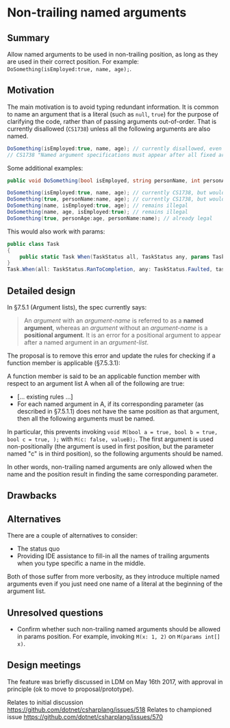 # Non-trailing named arguments

## Summary
[summary]: #summary
Allow named arguments to be used in non-trailing position, as long as they are used in their correct position. For example: `DoSomething(isEmployed:true, name, age);`.

## Motivation
[motivation]: #motivation

The main motivation is to avoid typing redundant information. It is common to name an argument that is a literal (such as `null`, `true`) for the purpose of clarifying the code, rather than of passing arguments out-of-order.
That is currently disallowed (`CS1738`) unless all the following arguments are also named.

```C#
DoSomething(isEmployed:true, name, age); // currently disallowed, even though all arguments are in position
// CS1738 "Named argument specifications must appear after all fixed arguments have been specified"
```

Some additional examples:
```C#
public void DoSomething(bool isEmployed, string personName, int personAge) { ... }

DoSomething(isEmployed:true, name, age); // currently CS1738, but would become legal
DoSomething(true, personName:name, age); // currently CS1738, but would become legal
DoSomething(name, isEmployed:true, age); // remains illegal
DoSomething(name, age, isEmployed:true); // remains illegal
DoSomething(true, personAge:age, personName:name); // already legal
```

This would also work with params:
```C#
public class Task
{
    public static Task When(TaskStatus all, TaskStatus any, params Task[] tasks);
}
Task.When(all: TaskStatus.RanToCompletion, any: TaskStatus.Faulted, task1, task2)
```

## Detailed design
[design]: #detailed-design

In §7.5.1 (Argument lists), the spec currently says:
> An *argument* with an *argument-name* is referred to as a __named argument__, whereas an *argument* without an *argument-name* is a __positional argument__. It is an error for a positional argument to appear after a named argument in an *argument-list*.

The proposal is to remove this error and update the rules for checking if a function member is applicable (§7.5.3.1):

A function member is said to be an applicable function member with respect to an argument list A when all of the following are true:
* [... existing rules ...]
* For each named argument in A, if its corresponding parameter (as described in §7.5.1.1) does not have the same position as that argument, then all the following arguments must be named.

In particular, this prevents invoking `void M(bool a = true, bool b = true, bool c = true, );` with `M(c: false, valueB);`. The first argument is used non-positionally (the argument is used in first position, but the parameter named "c" is in third position), so the following arguments should be named.

In other words, non-trailing named arguments are only allowed when the name and the position result in finding the same corresponding parameter.

## Drawbacks
[drawbacks]: #drawbacks

## Alternatives
[alternatives]: #alternatives

There are a couple of alternatives to consider:

- The status quo
- Providing IDE assistance to fill-in all the names of trailing arguments when you type specific a name in the middle.

Both of those suffer from more verbosity, as they introduce multiple named arguments even if you just need one name of a literal at the beginning of the argument list.

## Unresolved questions
[unresolved]: #unresolved-questions

- Confirm whether such non-trailing named arguments should be allowed in params position. For example, invoking `M(x: 1, 2)` on `M(params int[] x)`.

## Design meetings
[ldm]: #ldm
The feature was briefly discussed in LDM on May 16th 2017, with approval in principle (ok to move to proposal/prototype).

Relates to initial discussion https://github.com/dotnet/csharplang/issues/518
Relates to championed issue https://github.com/dotnet/csharplang/issues/570
